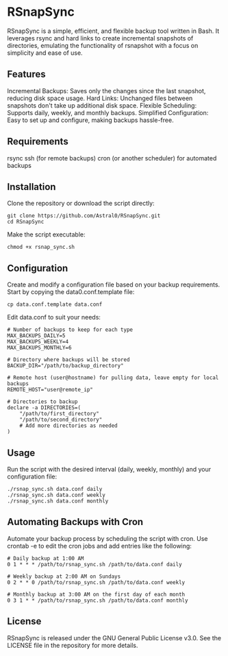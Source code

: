 # RSnapSync
RSnapSync is a simple, efficient, and flexible backup tool written in Bash. It leverages rsync and hard links to create incremental snapshots of directories, emulating the functionality of rsnapshot with a focus on simplicity and ease of use.

## Features
Incremental Backups: Saves only the changes since the last snapshot, reducing disk space usage.
Hard Links: Unchanged files between snapshots don't take up additional disk space.
Flexible Scheduling: Supports daily, weekly, and monthly backups.
Simplified Configuration: Easy to set up and configure, making backups hassle-free.

## Requirements
rsync
ssh (for remote backups)
cron (or another scheduler) for automated backups

## Installation
Clone the repository or download the script directly:

```
git clone https://github.com/Astral0/RSnapSync.git
cd RSnapSync
```

Make the script executable:
```
chmod +x rsnap_sync.sh
```

## Configuration
Create and modify a configuration file based on your backup requirements. Start by copying the data0.conf.template file:

```
cp data.conf.template data.conf
```

Edit data.conf to suit your needs:

```
# Number of backups to keep for each type
MAX_BACKUPS_DAILY=5
MAX_BACKUPS_WEEKLY=4
MAX_BACKUPS_MONTHLY=6

# Directory where backups will be stored
BACKUP_DIR="/path/to/backup_directory"

# Remote host (user@hostname) for pulling data, leave empty for local backups
REMOTE_HOST="user@remote_ip"

# Directories to backup
declare -a DIRECTORIES=(
    "/path/to/first_directory"
    "/path/to/second_directory"
    # Add more directories as needed
)
```

## Usage
Run the script with the desired interval (daily, weekly, monthly) and your configuration file:

```
./rsnap_sync.sh data.conf daily
./rsnap_sync.sh data.conf weekly
./rsnap_sync.sh data.conf monthly
```

## Automating Backups with Cron
Automate your backup process by scheduling the script with cron. Use crontab -e to edit the cron jobs and add entries like the following:

```
# Daily backup at 1:00 AM
0 1 * * * /path/to/rsnap_sync.sh /path/to/data.conf daily

# Weekly backup at 2:00 AM on Sundays
0 2 * * 0 /path/to/rsnap_sync.sh /path/to/data.conf weekly

# Monthly backup at 3:00 AM on the first day of each month
0 3 1 * * /path/to/rsnap_sync.sh /path/to/data.conf monthly
```

## License
RSnapSync is released under the GNU General Public License v3.0. See the LICENSE file in the repository for more details.
